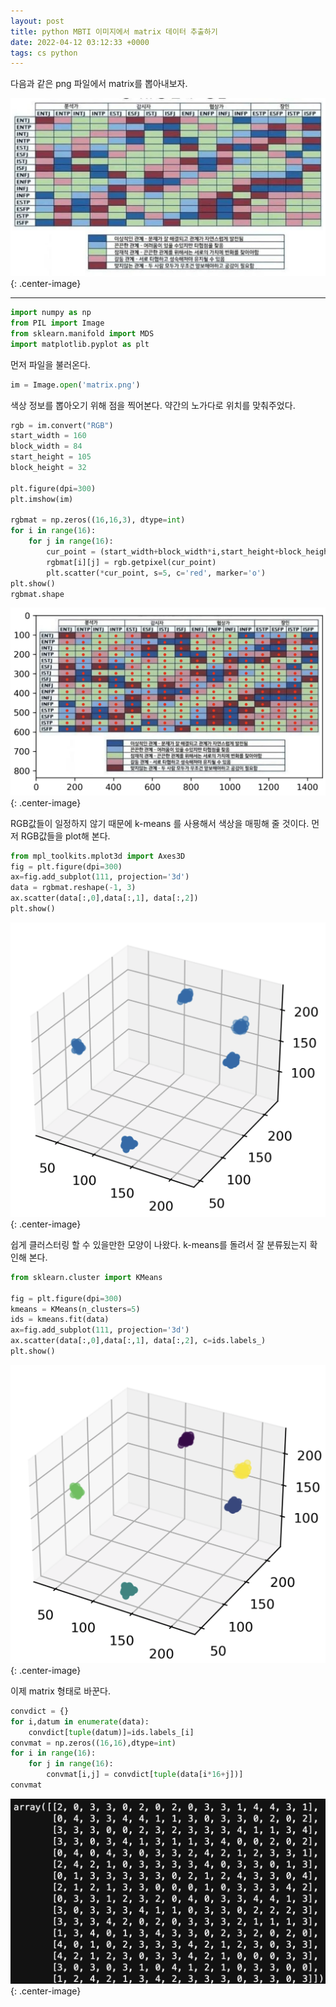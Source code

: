 ```yaml
---
layout: post
title: python MBTI 이미지에서 matrix 데이터 추출하기
date: 2022-04-12 03:12:33 +0000
tags: cs python 
---
```


다음과 같은 png 파일에서 matrix를 뽑아내보자.

![image](/_images/2022-04-12-python-mbti-이미지에서-matrix-데이터-추출하기/matrix.png){: .center-image}

---

```python
import numpy as np
from PIL import Image
from sklearn.manifold import MDS
import matplotlib.pyplot as plt
```

먼저 파일을 불러온다.

```python
im = Image.open('matrix.png')
```

색상 정보를 뽑아오기 위해 점을 찍어본다. 약간의 노가다로 위치를 맞춰주었다.

```python
rgb = im.convert("RGB")
start_width = 160
block_width = 84
start_height = 105
block_height = 32

plt.figure(dpi=300)
plt.imshow(im)

rgbmat = np.zeros((16,16,3), dtype=int)
for i in range(16):
    for j in range(16):
        cur_point = (start_width+block_width*i,start_height+block_height*j)
        rgbmat[i][j] = rgb.getpixel(cur_point)
        plt.scatter(*cur_point, s=5, c='red', marker='o')
plt.show()
rgbmat.shape
```

![image](/_images/2022-04-12-python-mbti-이미지에서-matrix-데이터-추출하기/608E9FF2-CA7A-44D6-8487-7C50EFC346B1.png){: .center-image}

RGB값들이 일정하지 않기 때문에 k-means 를 사용해서 색상을 매핑해 줄 것이다.
먼저 RGB값들을 plot해 본다.

```python
from mpl_toolkits.mplot3d import Axes3D
fig = plt.figure(dpi=300)
ax=fig.add_subplot(111, projection='3d')
data = rgbmat.reshape(-1, 3)
ax.scatter(data[:,0],data[:,1], data[:,2])
plt.show()
```


![image](/_images/2022-04-12-python-mbti-이미지에서-matrix-데이터-추출하기/45BD60A3-5054-4634-AF38-E9657DD9F758.png){: .center-image}

쉽게 클러스터링 할 수 있을만한 모양이 나왔다. k-means를 돌려서 잘 분류됬는지 확인해 본다.

```python
from sklearn.cluster import KMeans

fig = plt.figure(dpi=300)
kmeans = KMeans(n_clusters=5)
ids = kmeans.fit(data)
ax=fig.add_subplot(111, projection='3d')
ax.scatter(data[:,0],data[:,1], data[:,2], c=ids.labels_)
plt.show()
```

![image](/_images/2022-04-12-python-mbti-이미지에서-matrix-데이터-추출하기/3CC830FB-187F-4FF1-91DB-5BDC5B424543.png){: .center-image}

이제 matrix 형태로 바꾼다.

```python
convdict = {}
for i,datum in enumerate(data):
    convdict[tuple(datum)]=ids.labels_[i]
convmat = np.zeros((16,16),dtype=int)
for i in range(16):
    for j in range(16):
        convmat[i,j] = convdict[tuple(data[i*16+j])]
convmat
```

![image](/_images/2022-04-12-python-mbti-이미지에서-matrix-데이터-추출하기/7B09BD03-54CD-4649-BA5C-E99D53559FE6.png){: .center-image}

